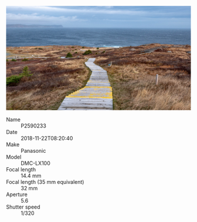 [![P2590233](/photos/hd/P2590233.jpg)](/photos/full/P2590233.jpg?raw=true)

<dl>
  <dt>Name</dt>
  <dd>P2590233</dd>
  <dt>Date</dt>
  <dd>2018-11-22T08:20:40</dd>
  <dt>Make</dt>
  <dd>Panasonic</dd>
  <dt>Model</dt>
  <dd>DMC-LX100</dd>
  <dt>Focal length</dt>
  <dd>14.4 mm</dd>
  <dt>Focal length (35 mm equivalent)</dt>
  <dd>32 mm</dd>
  <dt>Aperture</dt>
  <dd>5.6</dd>
  <dt>Shutter speed</dt>
  <dd>1/320</dd>
</dl>
